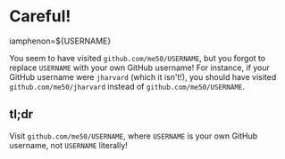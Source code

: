 # Careful!

iamphenon=${USERNAME}

You seem to have visited `github.com/me50/USERNAME`, but you forgot to replace `USERNAME` with your own GitHub username! For instance, if your GitHub username were `jharvard` (which it isn't!), you should have visited `github.com/me50/jharvard` instead of `github.com/me50/USERNAME`.

## tl;dr

Visit `github.com/me50/USERNAME`, where `USERNAME` is your own GitHub username, not `USERNAME` literally!
